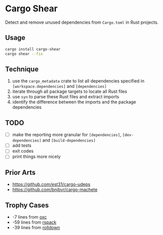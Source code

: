# Cargo Shear

Detect and remove unused dependencies from `Cargo.toml` in Rust projects.

## Usage

```bash
cargo install cargo-shear
cargo shear --fix
```


## Technique

1. use the `cargo_metadata` crate to list all dependencies specified in `[workspace.dependencies]` and `[dependencies]`
2. iterate through all package targets to locate all Rust files
3. use `syn` to parse these Rust files and extract imports
4. identify the difference between the imports and the package dependencies

## TODO

- [ ] make the reporting more granular for `[dependencies]`, `[dev-dependencies]` and `[build-dependencies]`
- [ ] add tests
- [ ] exit codes
- [ ] print things more nicely

## Prior Arts

* https://github.com/est31/cargo-udeps
* https://github.com/bnjbvr/cargo-machete

## Trophy Cases

* -7 lines from [oxc](https://github.com/oxc-project/oxc/pull/2729)
* -59 lines from [rspack](https://github.com/web-infra-dev/rspack/pull/5954)
* -39 lines from [rolldown](https://github.com/rolldown/rolldown/pull/593)
